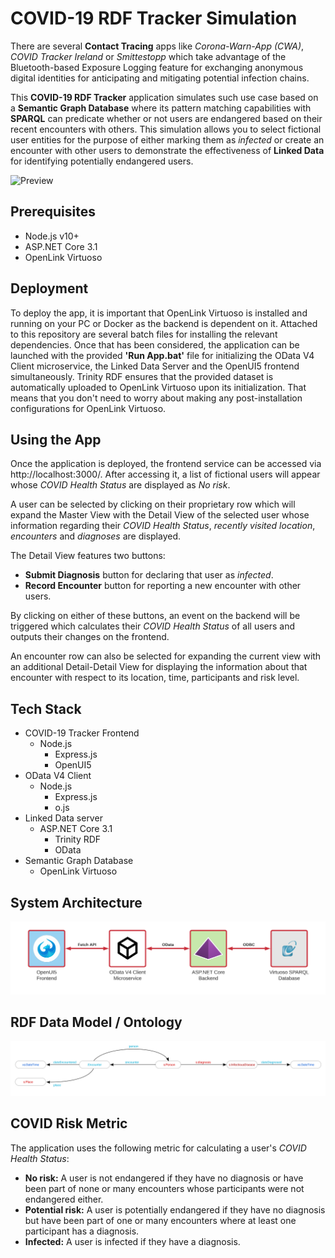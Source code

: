 # COVID-19 RDF Tracker Simulation
There are several **Contact Tracing** apps like *Corona-Warn-App (CWA)*, *COVID Tracker Ireland* or *Smittestopp* which take advantage of the Bluetooth-based Exposure Logging feature for exchanging anonymous digital identities for anticipating and mitigating potential infection chains.

This **COVID-19 RDF Tracker** application simulates such use case based on a **Semantic Graph Database** where its pattern matching capabilities with **SPARQL** can predicate whether or not users are endangered based on their recent encounters with others. This simulation allows you to select fictional user entities for the purpose of either marking them as *infected* or create an encounter with other users to demonstrate the effectiveness of **Linked Data** for identifying potentially endangered users.

![Preview](./mdimages/preview.png)

## Prerequisites
 - Node.js v10+
 - ASP.NET Core 3.1
 - OpenLink Virtuoso
 
## Deployment
To deploy the app, it is important that OpenLink Virtuoso is installed and running on your PC or Docker as the backend is dependent on it. Attached to this repository are several batch files for installing the relevant dependencies. Once that has been considered, the application can be launched with the provided **'Run App.bat'** file for initializing the OData V4 Client microservice, the Linked Data Server and the OpenUI5 frontend simultaneously. Trinity RDF ensures that the provided dataset is automatically uploaded to OpenLink Virtuoso upon its initialization. That means that you don't need to worry about making any post-installation configurations for OpenLink Virtuoso.

## Using the App
Once the application is deployed, the frontend service can be accessed via http://localhost:3000/. After accessing it, a list of fictional users will appear whose *COVID Health Status* are displayed as *No risk*.

A user can be selected by clicking on their proprietary row which will expand the Master View with the Detail View of the selected user whose information regarding their *COVID Health Status*, *recently visited location*, *encounters* and *diagnoses* are displayed.

The Detail View features two buttons:
- **Submit Diagnosis** button for declaring that user as *infected*.
- **Record Encounter** button for reporting a new encounter with other users.

By clicking on either of these buttons, an event on the backend will be triggered which calculates their *COVID Health Status* of all users and outputs their changes on the frontend.

An encounter row can also be selected for expanding the current view with an additional Detail-Detail View for displaying the information about that encounter with respect to its location, time, participants and risk level.

## Tech Stack
- COVID-19 Tracker Frontend
	- Node.js
		- Express.js
		- OpenUI5
- OData V4 Client
	- Node.js
		- Express.js
		- o.js
- Linked Data server
	- ASP.NET Core 3.1
		- Trinity RDF
		- OData
- Semantic Graph Database
	- OpenLink Virtuoso

## System Architecture
![Architecture](./mdimages/systemarchitecture.png)

## RDF Data Model / Ontology
![Ontology](./mdimages/ontology.png)

## COVID Risk Metric
The application uses the following metric for calculating a user's *COVID Health Status*:
- **No risk:**
A user is not endangered if they have no diagnosis or have been part of none or many encounters whose participants were not endangered either.
- **Potential risk:**
A user is potentially endangered if they have no diagnosis but have been part of one or many encounters where at least one participant has a diagnosis.
- **Infected:**
A user is infected if they have a diagnosis.